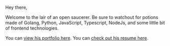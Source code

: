 Hey there,
 
Welcome to the lair of an open saucerer. Be sure to watchout for potions made of Golang, Python, JavaScript, Typescript, NodeJs, and some little bit of frontend technologies.

You can [view his portfolio here](https://samperfect.me/).
You can [check out his resume here](https://abbrefy.xyz/resume).
